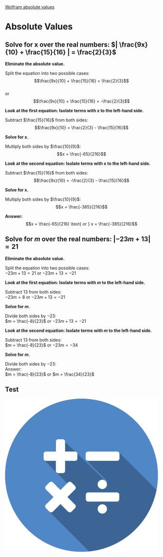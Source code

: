 [Wolfram absolute values](#absolute-values)

# Absolute Values

## Solve for x over the real numbers: $| \frac{9x}{10} + \frac{15}{16} |  = \frac{2}{3}$

**Eliminate the absolute value.**

Split the equation into two possible cases:  
$$\frac{9x}{10} + \frac{15}{16} = \frac{2}{3}$$  
or  
$$\frac{9x}{10} + \frac{15}{16} = -\frac{2}{3}$$  

**Look at the first equation: Isolate terms with x to the left-hand side.**

Subtract $\frac{15}{16}$ from both sides:  
$$\frac{9x}{10} = \frac{2}{3} - \frac{15}{16}$$  

**Solve for x.**

Multiply both sides by $\frac{10}{9}$:  
$$x = \frac{-65}{216}$$  

**Look at the second equation: Isolate terms with x to the left-hand side.**

Subtract $\frac{15}{16}$ from both sides:  
$$\frac{9x}{10} = -\frac{2}{3} - \frac{15}{16}$$  

**Solve for x.**

Multiply both sides by $\frac{10}{9}$:  
$$x = \frac{-385}{216}$$  

**Answer:**  
$$x = \frac{-65}{216} \text{ or } x = \frac{-385}{216}$$

## Solve for $m$ over the real numbers: $|-23m + 13| = 21$

**Eliminate the absolute value.**

Split the equation into two possible cases:  
$-23m + 13 = 21$ or $-23m + 13 = -21$

**Look at the first equation: Isolate terms with $m$ to the left-hand side.**

Subtract 13 from both sides:  
$-23m = 8$ or $-23m + 13 = -21$

**Solve for $m$.**

Divide both sides by $-23$:  
$m = \frac{-8}{23}$ or $-23m + 13 = -21$

**Look at the second equation: Isolate terms with $m$ to the left-hand side.**

Subtract 13 from both sides:  
$m = \frac{-8}{23}$ or $-23m = -34$

**Solve for $m$.**

Divide both sides by $-23$:  
Answer:  
$m = \frac{-8}{23}$ or $m = \frac{34}{23}$

## Test

![Test figures](figures/math.png)